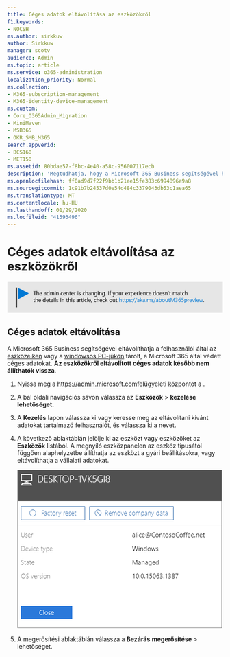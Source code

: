 ```yaml
---
title: Céges adatok eltávolítása az eszközökről
f1.keywords:
- NOCSH
ms.author: sirkkuw
author: Sirkkuw
manager: scotv
audience: Admin
ms.topic: article
ms.service: o365-administration
localization_priority: Normal
ms.collection:
- M365-subscription-management
- M365-identity-device-management
ms.custom:
- Core_O365Admin_Migration
- MiniMaven
- MSB365
- OKR_SMB_M365
search.appverid:
- BCS160
- MET150
ms.assetid: 80bdae57-f8bc-4e40-a58c-956007117ecb
description: 'Megtudhatja, hogy a Microsoft 365 Business segítségével hogyan távolíthatja el a vállalati adatokat a felhasználói eszközökről vagy a Windows rendszerű számítógépekről. '
ms.openlocfilehash: ff0ad9d7f22f9bb1b21ee15fe383c6994896a9a8
ms.sourcegitcommit: 1c91b7b24537d0e54d484c3379043db53c1aea65
ms.translationtype: MT
ms.contentlocale: hu-HU
ms.lasthandoff: 01/29/2020
ms.locfileid: "41593496"
---
```

# <a name="remove-company-data-from-devices"></a>Céges adatok eltávolítása az eszközökről

[![A megjelenő címke figyelmeztet a felügyeleti központ változásaira, további részleteket itt talál: aka.ms/aboutM365preview.](media/m365admincenterchanging.png)](https://docs.microsoft.com/office365/admin/microsoft-365-admin-center-preview)

## <a name="remove-company-data"></a>Céges adatok eltávolítása

A Microsoft 365 Business segítségével eltávolíthatja a felhasználói által az [eszközeiken](app-protection-settings-for-android-and-ios.md) vagy a [windowsos PC-jükön](protection-settings-for-windows-10-devices.md) tárolt, a Microsoft 365 által védett céges adatokat. **Az eszközökről eltávolított céges adatok később nem állíthatók vissza**. 
  
1. Nyissa meg a <a href="https://go.microsoft.com/fwlink/p/?linkid=837890" target="_blank">https://admin.microsoft.com</a>felügyeleti központot a .
    
2. A bal oldali navigációs sávon válassza az **Eszközök** \> **kezelése lehetőséget.**  
  
3. A **Kezelés** lapon válassza ki vagy keresse meg az eltávolítani kívánt adatokat tartalmazó felhasználót, és válassza ki a nevet. 
    
4. A következő ablaktáblán jelölje ki az eszközt vagy eszközöket az **Eszközök** listából. A megnyíló eszközpanelen az eszköz típusától függően alaphelyzetbe állíthatja az eszközt a gyári beállításokra, vagy eltávolíthatja a vállalati adatokat. 
    
    ![A vállalati adatok eltávolítása ablaktáblán jelölje ki azt az eszközt, amelyről el szeretné távolítani az adatokat.](media/resetorremove.png)
  
5. A megerősítési ablaktáblán válassza a **Bezárás** **megerősítése** \> lehetőséget.
    


